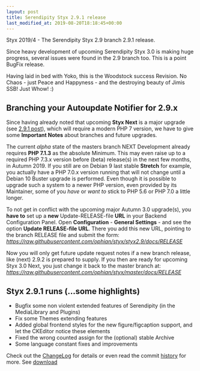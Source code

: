 ```yaml
---
layout: post
title: Serendipity Styx 2.9.1 release
last_modified_at: 2019-08-20T18:18:45+00:00
---
```


Styx 2019/4 - The Serendipity Styx 2.9 branch 2.9.1 release.

Since heavy development of upcoming Serendipity Styx 3.0 is making huge progress, several issues were found in the 2.9 branch too. This is a point BugFix release.

Having laid in bed with Yoko, this is the Woodstock success Revision. No Chaos - just Peace and Happyness - and the destroying beauty of Jimis SSB! Just Whow! :)

## Branching your Autoupdate Notifier for 2.9.x

Since having already noted that upcoming **Styx Next** is a major upgrade (see [2.9.1 post](https://ophian.github.io/2019/06/01/Serendipity-Styx-2.9.0-released/)), which will require a modern PHP 7 version, we have to give some **Important Notes** about branches and future upgrades.

The current _alpha_ state of the masters branch NEXT Development already requires **PHP 7.1.3** as the absolute Minimum.
This may even raise up to a required PHP 7.3.x version before (beta) release(s) in the next few months, in Autumn 2019.
If you still are on Debian 9 last stable **Stretch** for example, you actually have a PHP 7.0.x version running that will not change until a Debian 10 Buster upgrade is performed.
Even though it is possible to upgrade such a system to a newer PHP version, even provided by its Maintainer, some of you _have_ or _want to_ stick to PHP 5.6 or PHP 7.0 a little longer.

To not get in conflict with the upcoming major Autumn 3.0 upgrade(s), you **have to** set up a **new** Update-RELEASE-file **URL** in your Backend Configuration Panel.
Open **Configuration** - **General Settings** - and see the option **Update RELEASE-file URL**. There you add this new URL, pointing to the branch RELEASE file and submit the form:
_https://raw.githubusercontent.com/ophian/styx/styx2.9/docs/RELEASE_

Now you will only get future update request notes if a new branch release, like (next) 2.9.2 is prepared to supply.
If you then are ready for upcoming Styx 3.0 Next, you just change it back to the master branch at:
_https://raw.githubusercontent.com/ophian/styx/master/docs/RELEASE_

## Styx 2.9.1 runs (...some highlights)

  - Bugfix some non violent extended features of Serendipity (in the MediaLibrary and Plugins)
  - Fix some Themes extending features
  - Added global frontend styles for the new figure/figcaption support, and let the CKEditor notice these elements
  - Fixed the wrong counted assign for the (optional) stable Archive
  - Some language constant fixes and improvements

Check out the [ChangeLog](https://github.com/ophian/styx/blob/2.9.1/docs/NEWS) for details or even read the commit [history](https://github.com/ophian/styx/commits/2.9.1) for more. See [download](https://github.com/ophian/styx/releases/tag/2.9.1)
